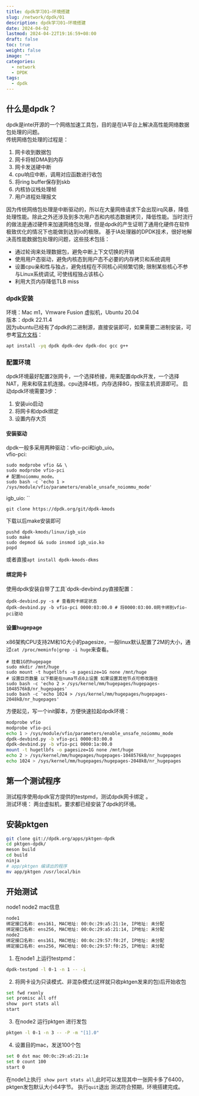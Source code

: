 ```yaml
---
title: dpdk学习01—环境搭建
slug: /network/dpdk/01
description: dpdk学习01—环境搭建
date: 2024-04-02
lastmod: 2024-04-22T19:16:59+08:00
draft: false
toc: true
weight: false
image: ""
categories:
  - network
  - DPDK
tags:
  - dpdk
---
```

## 什么是dpdk？

dpdk是intel开源的一个网络加速工具包，目的是在IA平台上解决高性能网络数据包处理的问题。  
传统网络包处理的过程是：
1. 网卡收到数据包
2. 网卡将帧DMA到内存
3. 网卡发送硬中断
4. cpu响应中断，调用对应函数进行收包
5. 将ring buffer保存到skb
6. 内核协议栈处理帧
7. 用户进程处理报文  

因为传统网络包处理是中断驱动的，所以在大量网络请求下会出现irq风暴，降低处理性能。除此之外还涉及到多次用户态和内核态数据拷贝，降低性能。当时流行的做法是通过硬件来加速网络包处理，但是dpdk的产生证明了通用化硬件在软件极致优化的情况下也能做到达到io的极限。
基于IA处理器的DPDK技术，很好地解决高性能数据包处理的问题，这些技术包括：
- 通过轮询来处理数据包，避免中断上下文切换的开销
- 使用用户态驱动，避免内核态到用户态不必要的内存拷贝和系统调用
- 设置cpu亲和性与独占，避免线程在不同核心间频繁切换; 限制某些核心不参与Linux系统调试, 可使线程独占该核心
- 利用大页内存降低TLB miss
### dpdk安装
环境：Mac m1，Vmware Fusion 虚拟机，Ubuntu 20.04  
版本：dpdk 22.11.4  
因为ubuntu已经有了dpdk的二进制源，直接安装即可，如果需要二进制安装，可参考[官方文档](https://core.dpdk.org/doc/quick-start/)：
```bash
apt install -yq dpdk dpdk-dev dpdk-doc gcc g++
```

### 配置环境
dpdk环境最好配置2张网卡，一个选择桥接，用来配置dpdk开发，一个选择NAT，用来和宿主机连接。cpu选择4核，内存选择8G，按宿主机资源即可。
启动dpdk环境需要3步：
1. 安装uio启动
2. 将网卡和dpdk绑定
3. 设置内存大页
#### 安装驱动
dpdk一般多采用两种驱动：vfio-pci和igb_uio。  
vfio-pci:
```
sudo modprobe vfio && \
sudo modprobe vfio-pci
# 配置noiommu_mode。
sudo bash -c 'echo 1 > /sys/module/vfio/parameters/enable_unsafe_noiommu_mode'
```
igb_uio:  ``
```
git clone https://dpdk.org/git/dpdk-kmods
```
下载以后make安装即可
```
pushd dpdk-kmods/linux/igb_uio
sudo make
sudo depmod && sudo insmod igb_uio.ko
popd
```
或者直接```apt install dpdk-kmods-dkms```
#### 绑定网卡
使用dpdk安装自带了工具`dpdk-devbind.py直接配置：  
```
dpdk-devbind.py -s # 查看网卡绑定状态
dpdk-devbind.py -b vfio-pci 0000:03:00.0 # 将0000:03:00.0网卡绑到vfio-pci驱动
```
#### 设置hugepage
x86架构CPU支持2M和1G大小的pagesize，一般linux默认配置了2M的大小，通过`cat /proc/meminfo|grep -i huge`来查看。    
```
# 挂载1G的hugepage
sudo mkdir /mnt/huge
sudo mount -t hugetlbfs -o pagesize=1G none /mnt/huge
# 设置巨页数量 以下都是在numa节点0上设置 如果设置其他节点可修改路径
sudo bash -c 'echo 2 > /sys/kernel/mm/hugepages/hugepages-1048576kB/nr_hugepages'
sudo bash -c 'echo 1024 > /sys/kernel/mm/hugepages/hugepages-2048kB/nr_hugepages'
```
方便起见，写一个init脚本，方便快速拉起dpdk环境：
```bash
modprobe vfio
modprobe vfio-pci
echo 1 > /sys/module/vfio/parameters/enable_unsafe_noiommu_mode
dpdk-devbind.py -b vfio-pci 0000:03:00.0
dpdk-devbind.py -b vfio-pci 0000:1a:00.0
mount -t hugetlbfs -o pagesize=1G none /mnt/huge
echo 2 > /sys/kernel/mm/hugepages/hugepages-1048576kB/nr_hugepages
echo 1024 > /sys/kernel/mm/hugepages/hugepages-2048kB/nr_hugepages
```
## 第一个测试程序
测试程序使用dpdk官方提供的testpmd，测试dpdk网卡绑定 。  
测试环境： 两台虚拟机，要求都已经安装了dpdk的环境。
## 安装pktgen
```bash
git clone git://dpdk.org/apps/pktgen-dpdk
cd pktgen-dpdk/
meson build
cd build
ninja
# app/pktgen 编译出的程序
mv app/pktgen /usr/local/bin
```
## 开始测试

node1  node2 mac信息
```bash
node1
绑定接口名称: ens161, MAC地址: 00:0c:29:a5:21:1e, IP地址: 未分配
绑定接口名称: ens256, MAC地址: 00:0c:29:a5:21:14, IP地址: 未分配
node2
绑定接口名称: ens161, MAC地址: 00:0c:29:57:f0:2f, IP地址: 未分配
绑定接口名称: ens256, MAC地址: 00:0c:29:57:f0:25, IP地址: 未分配
```
1.  在node1 上运行testpmd：
```bash
dpdk-testpmd -l 0-1 -n 1 -- -i
```
2. 将网卡设为只读模式、非混杂模式(这样就只收pktgen发来的包)后开始收包
```bash
set fwd rxonly
set promisc all off
show  port stats all
start
```
3. 在node2 运行pktgen 进行发包
```bash
pktgen -l 0-1 -n 3 -- -P -m "[1].0"
```
4. 设置目的mac，发送100个包
```bash
set 0 dst mac 00:0c:29:a5:21:1e
set 0 count 100
start 0
```
在node1上执行` show port stats all`,此时可以发现其中一张网卡多了6400，pktgen发包默认大小64字节。
执行`quit`退出
测试符合预期，环境搭建完成。